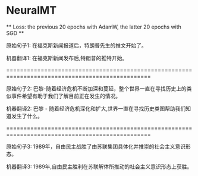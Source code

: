 # NeuralMT

** Loss: the previous 20 epochs with AdamW, the latter 20 epochs with SGD **

原始句子1: 在福克斯新闻报道后，特朗普先生的推文开始了。

机器翻译1: 在福克斯新闻发布后,特朗普的推特开始。 


================================================================================================


原始句子2: 巴黎-随着经济危机不断加深和蔓延，整个世界一直在寻找历史上的类似事件希望有助于我们了解目前正在发生的情况。

机器翻译2: 巴黎 - 随着经济危机深化和扩大,世界一直在寻找历史类图帮助我们知道发生了什么。 


================================================================================================


原始句子3: 1989年，自由民主战胜了由苏联集团具体化并推崇的社会主义意识形态。

机器翻译3: 1989年,自由民主胜利在苏联解体所推动的社会主义意识形态上获胜。
